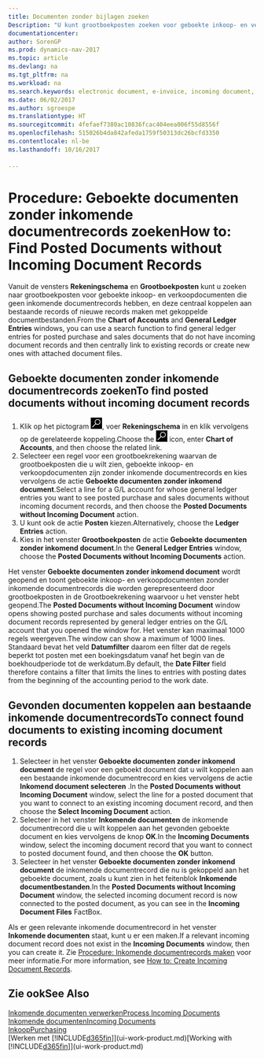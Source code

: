 ```yaml
---
title: Documenten zonder bijlagen zoeken
Description: "U kunt grootboekposten zoeken voor geboekte inkoop- en verkoopdocumenten die geen elektronische inkomende documenten hebben, zoals geïmporteerde facturen."
documentationcenter: 
author: SorenGP
ms.prod: dynamics-nav-2017
ms.topic: article
ms.devlang: na
ms.tgt_pltfrm: na
ms.workload: na
ms.search.keywords: electronic document, e-invoice, incoming document, OCR, ecommerce, document exchange, import invoice
ms.date: 06/02/2017
ms.author: sgroespe
ms.translationtype: HT
ms.sourcegitcommit: 4fefaef7380ac10836fcac404eea006f55d8556f
ms.openlocfilehash: 515026b4da842afeda1759f50313dc26bcfd3350
ms.contentlocale: nl-be
ms.lasthandoff: 10/16/2017

---
```

# <a name="how-to-find-posted-documents-without-incoming-document-records"></a><span data-ttu-id="86bdd-103">Procedure: Geboekte documenten zonder inkomende documentrecords zoeken</span><span class="sxs-lookup"><span data-stu-id="86bdd-103">How to: Find Posted Documents without Incoming Document Records</span></span>
<span data-ttu-id="86bdd-104">Vanuit de vensters **Rekeningschema** en **Grootboekposten** kunt u zoeken naar grootboekposten voor geboekte inkoop- en verkoopdocumenten die geen inkomende documentrecords hebben, en deze centraal koppelen aan bestaande records of nieuwe records maken met gekoppelde documentbestanden.</span><span class="sxs-lookup"><span data-stu-id="86bdd-104">From the **Chart of Accounts** and **General Ledger Entries** windows, you can use a search function to find general ledger entries for posted purchase and sales documents that do not have incoming document records and then centrally link to existing records or create new ones with attached document files.</span></span>

## <a name="to-find-posted-documents-without-incoming-document-records"></a><span data-ttu-id="86bdd-105">Geboekte documenten zonder inkomende documentrecords zoeken</span><span class="sxs-lookup"><span data-stu-id="86bdd-105">To find posted documents without incoming document records</span></span>
1. <span data-ttu-id="86bdd-106">Klik op het pictogram ![Zoeken naar pagina of rapport](media/ui-search/search_small.png "pictogram Zoeken naar pagina of rapport"), voer **Rekeningschema** in en klik vervolgens op de gerelateerde koppeling.</span><span class="sxs-lookup"><span data-stu-id="86bdd-106">Choose the ![Search for Page or Report](media/ui-search/search_small.png "Search for Page or Report icon") icon, enter **Chart of Accounts**, and then choose the related link.</span></span>
2. <span data-ttu-id="86bdd-107">Selecteer een regel voor een grootboekrekening waarvan de grootboekposten die u wilt zien, geboekte inkoop- en verkoopdocumenten zijn zonder inkomende documentrecords en kies vervolgens de actie **Geboekte documenten zonder inkomend document**.</span><span class="sxs-lookup"><span data-stu-id="86bdd-107">Select a line for a G/L account for whose general ledger entries you want to see posted purchase and sales documents without incoming document records, and then choose the **Posted Documents without Incoming Document** action.</span></span>
3. <span data-ttu-id="86bdd-108">U kunt ook de actie **Posten** kiezen.</span><span class="sxs-lookup"><span data-stu-id="86bdd-108">Alternatively, choose the **Ledger Entries** action.</span></span>
4. <span data-ttu-id="86bdd-109">Kies in het venster **Grootboekposten** de actie **Geboekte documenten zonder inkomend document**.</span><span class="sxs-lookup"><span data-stu-id="86bdd-109">In the **General Ledger Entries** window, choose the **Posted Documents without Incoming Documents** action.</span></span>

<span data-ttu-id="86bdd-110">Het venster **Geboekte documenten zonder inkomend document** wordt geopend en toont geboekte inkoop- en verkoopdocumenten zonder inkomende documentrecords die worden gerepresenteerd door grootboekposten in de Grootboekrekening waarvoor u het venster hebt geopend.</span><span class="sxs-lookup"><span data-stu-id="86bdd-110">The **Posted Documents without Incoming Document** window opens showing posted purchase and sales documents without incoming document records represented by general ledger entries on the G/L account that you opened the window for.</span></span> <span data-ttu-id="86bdd-111">Het venster kan maximaal 1000 regels weergeven.</span><span class="sxs-lookup"><span data-stu-id="86bdd-111">The window can show a maximum of 1000 lines.</span></span> <span data-ttu-id="86bdd-112">Standaard bevat het veld **Datumfilter** daarom een filter dat de regels beperkt tot posten met een boekingsdatum vanaf het begin van de boekhoudperiode tot de werkdatum.</span><span class="sxs-lookup"><span data-stu-id="86bdd-112">By default, the **Date Filter** field therefore contains a filter that limits the lines to entries with posting dates from the beginning of the accounting period to the work date.</span></span>

## <a name="to-connect-found-documents-to-existing-incoming-document-records"></a><span data-ttu-id="86bdd-113">Gevonden documenten koppelen aan bestaande inkomende documentrecords</span><span class="sxs-lookup"><span data-stu-id="86bdd-113">To connect found documents to existing incoming document records</span></span>
1. <span data-ttu-id="86bdd-114">Selecteer in het venster **Geboekte documenten zonder inkomend document** de regel voor een geboekt document dat u wilt koppelen aan een bestaande inkomende documentrecord en kies vervolgens de actie **Inkomend document selecteren** .</span><span class="sxs-lookup"><span data-stu-id="86bdd-114">In the **Posted Documents without Incoming Document** window, select the line for a posted document that you want to connect to an existing incoming document record, and then choose the **Select Incoming Document** action.</span></span>
2. <span data-ttu-id="86bdd-115">Selecteer in het venster **Inkomende documenten** de inkomende documentrecord die u wilt koppelen aan het gevonden geboekte document en kies vervolgens de knop **OK**.</span><span class="sxs-lookup"><span data-stu-id="86bdd-115">In the **Incoming Documents** window, select the incoming document record that you want to connect to posted document found, and then choose the **OK** button.</span></span>
3. <span data-ttu-id="86bdd-116">Selecteer in het venster **Geboekte documenten zonder inkomend document** de inkomende documentrecord die nu is gekoppeld aan het geboekte document, zoals u kunt zien in het feitenblok **Inkomende documentbestanden**.</span><span class="sxs-lookup"><span data-stu-id="86bdd-116">In the **Posted Documents without Incoming Document** window, the selected incoming document record is now connected to the posted document, as you can see in the **Incoming Document Files** FactBox.</span></span>

<span data-ttu-id="86bdd-117">Als er geen relevante inkomende documentrecord in het venster **Inkomende documenten** staat, kunt u er een maken.</span><span class="sxs-lookup"><span data-stu-id="86bdd-117">If a relevant incoming document record does not exist in the **Incoming Documents** window, then you can create it.</span></span> <span data-ttu-id="86bdd-118">Zie [Procedure: Inkomende documentrecords maken](across-how-create-income-document-records.md) voor meer informatie.</span><span class="sxs-lookup"><span data-stu-id="86bdd-118">For more information, see [How to: Create Incoming Document Records](across-how-create-income-document-records.md).</span></span>

## <a name="see-also"></a><span data-ttu-id="86bdd-119">Zie ook</span><span class="sxs-lookup"><span data-stu-id="86bdd-119">See Also</span></span>
[<span data-ttu-id="86bdd-120">Inkomende documenten verwerken</span><span class="sxs-lookup"><span data-stu-id="86bdd-120">Process Incoming Documents</span></span>](across-process-income-documents.md)  
[<span data-ttu-id="86bdd-121">Inkomende documenten</span><span class="sxs-lookup"><span data-stu-id="86bdd-121">Incoming Documents</span></span>](across-income-documents.md)  
[<span data-ttu-id="86bdd-122">Inkoop</span><span class="sxs-lookup"><span data-stu-id="86bdd-122">Purchasing</span></span>](purchasing-manage-purchasing.md)  
<span data-ttu-id="86bdd-123">[Werken met [!INCLUDE[d365fin](includes/d365fin_md.md)]](ui-work-product.md)</span><span class="sxs-lookup"><span data-stu-id="86bdd-123">[Working with [!INCLUDE[d365fin](includes/d365fin_md.md)]](ui-work-product.md)</span></span>

